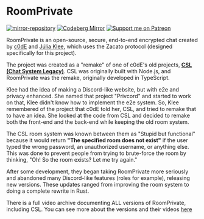 # RoomPrivate

[![mirror-repository](https://github.com/roomprivate/RoomPrivate/actions/workflows/codeberg.yml/badge.svg)](https://github.com/roomprivate/RoomPrivate/actions/workflows/codeberg.yml)
[![Codeberg Mirror](https://img.shields.io/static/v1?style=for-the-badge&label=Codeberg%20Mirror&message=codeberg.org/urwq/RoomPrivate)](https://codeberg.org/urwq/RoomPrivate/)
[![Support me on Patreon](https://img.shields.io/endpoint.svg?url=https%3A%2F%2Fshieldsio-patreon.vercel.app%2Fapi%3Fusername%3DRoomPrivate%26type%3Dpatrons&style=for-the-badge)](https://patreon.com/RoomPrivate)

RoomPrivate is an open-source, secure, end-to-end encrypted chat created by [c0dE](https://c0de.wtf/) and [Júlia Klee](https://juliaklee.wtf/), which uses the Zacato protocol (designed specifically for this project).

The project was created as a "remake" of one of c0dE's old projects, **[CSL (Chat System Legacy)](https://github.com/C0dezin/chatsystemlegacy)**. CSL was originally built with Node.js, and RoomPrivate was the remake, originally developed in TypeScript.

Klee had the idea of making a Discord-like website, but with e2e and privacy enhanced. She named that project "Privcord" and started to work on that, Klee didn't know how to implement the e2e system. So, Klee remembered of the project that c0dE told her, CSL, and tried to remake that to have an idea. She looked at the code from CSL and decided to remake both the front-end and the back-end while keeping the old room system.

The CSL room system was known between them as "Stupid but functional" because it would return **"The specified room does not exist"** if the user typed the wrong password, an unauthorized username, or anything else. This was done to prevent people from trying to brute-force the room by thinking, "Oh! So the room exists? Let me try again."

After some development, they began taking RoomPrivate more seriously and abandoned many Discord-like features (roles for example), releasing new versions. These updates ranged from improving the room system to doing a complete rewrite in Rust.

There is a full video archive documenting ALL versions of RoomPrivate, including CSL. You can see more about the versions and their videos [here](https://github.com/roomprivate/room/blob/main/docs/versions.md)
